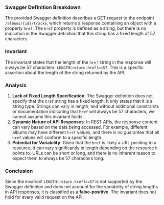 ### Swagger Definition Breakdown
The provided Swagger definition describes a GET request to the endpoint `/albums/{id}/tracks`, which returns a response containing an object with a property `href`. The `href` property is defined as a string, but there is no indication in the Swagger definition that this string has a fixed length of 57 characters.

### Invariant
The invariant states that the length of the `href` string in the response will always be 57 characters: `LENGTH(return.href)==57`. This is a specific assertion about the length of the string returned by the API.

### Analysis
1. **Lack of Fixed Length Specification**: The Swagger definition does not specify that the `href` string has a fixed length. It only states that it is a string type. Strings can vary in length, and without additional constraints or documentation indicating that `href` will always be 57 characters, we cannot assume this invariant holds.
2. **Dynamic Nature of API Responses**: In REST APIs, the response content can vary based on the data being accessed. For example, different albums may have different `href` values, and there is no guarantee that all `href` values will conform to a specific length.
3. **Potential for Variability**: Given that the `href` is likely a URL pointing to a resource, it can vary significantly in length depending on the resource it points to. URLs can be short or long, and there is no inherent reason to expect them to always be 57 characters long.

### Conclusion
Since the invariant `LENGTH(return.href)==57` is not supported by the Swagger definition and does not account for the variability of string lengths in API responses, it is classified as a **false-positive**. The invariant does not hold for every valid request on the API.
